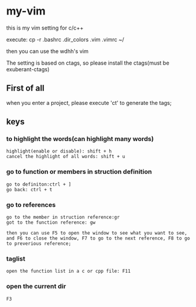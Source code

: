 # my-vim
this is my vim setting for c/c++

execute:
cp -r .bashrc .dir_colors .vim .vimrc ~/

then you can use the wdhh's vim

The setting is based on ctags, so please install the ctags(must be exuberant-ctags)

## First of all
when you enter a project, please execute 'ct' to generate the tags;

## keys
### to highlight the words(can highlight many words)
    highlight(enable or disable): shift + h 
    cancel the highlight of all words: shift + u
    
### go to function or members in struction definition 
    go to definiton:ctrl + ]
    go back: ctrl + t
    
 ### go to references
    go to the member in struction reference:gr
    got to the function reference: gw
    
    then you can use F5 to open the window to see what you want to see, and F6 to close the window, F7 to go to the next reference, F8 to go to preverious reference;
    
### taglist
    open the function list in a c or cpp file: F11
    
### open the current dir
    F3
    

    
    
